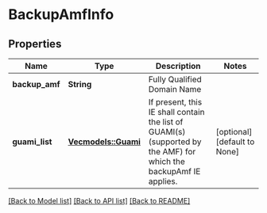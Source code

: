 # BackupAmfInfo

## Properties
Name | Type | Description | Notes
------------ | ------------- | ------------- | -------------
**backup_amf** | **String** | Fully Qualified Domain Name | 
**guami_list** | [**Vec<models::Guami>**](Guami.md) | If present, this IE shall contain the list of GUAMI(s) (supported by the AMF) for which the backupAmf IE applies.  | [optional] [default to None]

[[Back to Model list]](../README.md#documentation-for-models) [[Back to API list]](../README.md#documentation-for-api-endpoints) [[Back to README]](../README.md)


